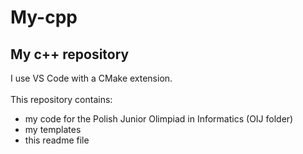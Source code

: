 # My-cpp
## My c++ repository
I use VS Code with a CMake extension. <br> <br>
This repository contains:
 - my code for the Polish Junior Olimpiad in Informatics (OIJ folder)
 - my templates
 - this readme file

